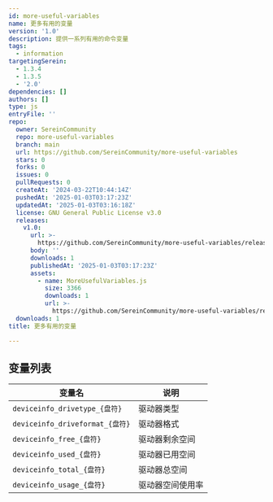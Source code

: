 ```yaml
---
id: more-useful-variables
name: 更多有用的变量
version: '1.0'
description: 提供一系列有用的命令变量
tags:
  - information
targetingSerein:
  - 1.3.4
  - 1.3.5
  - '2.0'
dependencies: []
authors: []
type: js
entryFile: ''
repo:
  owner: SereinCommunity
  repo: more-useful-variables
  branch: main
  url: https://github.com/SereinCommunity/more-useful-variables
  stars: 0
  forks: 0
  issues: 0
  pullRequests: 0
  createAt: '2024-03-22T10:44:14Z'
  pushedAt: '2025-01-03T03:17:23Z'
  updatedAt: '2025-01-03T03:16:18Z'
  license: GNU General Public License v3.0
  releases:
    v1.0:
      url: >-
        https://github.com/SereinCommunity/more-useful-variables/releases/tag/v1.0
      body: ''
      downloads: 1
      publishedAt: '2025-01-03T03:17:23Z'
      assets:
        - name: MoreUsefulVariables.js
          size: 3366
          downloads: 1
          url: >-
            https://github.com/SereinCommunity/more-useful-variables/releases/download/v1.0/MoreUsefulVariables.js
  downloads: 1
title: 更多有用的变量

---
```




## 变量列表

| 变量名                          | 说明             |
| ------------------------------- | ---------------- |
| `deviceinfo_drivetype_{盘符}`   | 驱动器类型       |
| `deviceinfo_driveformat_{盘符}` | 驱动器格式       |
| `deviceinfo_free_{盘符}`        | 驱动器剩余空间   |
| `deviceinfo_used_{盘符}`        | 驱动器已用空间   |
| `deviceinfo_total_{盘符}`       | 驱动器总空间     |
| `deviceinfo_usage_{盘符}`       | 驱动器空间使用率 |
